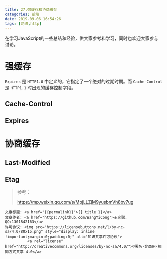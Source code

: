 ```yaml
---
title: 27.强缓存和协商缓存
categories: 前端
date: 2019-09-06 16:54:26
tags: [网络,http]
---
```

在学习JavaScript的一些总结和经验，供大家参考和学习，同时也欢迎大家参与讨论。

<!--more-->

# 强缓存

`Expires` 是 `HTTP1.0` 中定义的，它指定了一个绝对的过期时期。而 `Cache-Control` 是 `HTTP1.1` 时出现的缓存控制字段。

## Cache-Control





## Expires



# 协商缓存



## Last-Modified



## Etag



> 参考：
>
> <https://mp.weixin.qq.com/s/MpjLLZjM9yusbmVh8bv7ug>




><span style="font-size:12px">
	文章标题: <a href="{{permalink}}">{{ title }}</a>
	文章作者: <a href="https://github.com/WangYiCong">王奕聪，QQ:1301842163</a>  
	许可协议: <img src="https://licensebuttons.net/l/by-nc-sa/4.0/80x15.png" style="display: inline !important;margin:0;padding:0;" alt="知识共享许可协议">
			  <a rel="license" href="http://creativecommons.org/licenses/by-nc-sa/4.0/">©署名-非商用-相同方式共享 4.0</a>
</span>